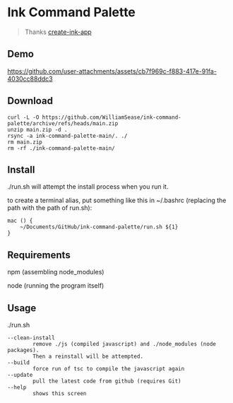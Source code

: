 # Ink Command Palette

> Thanks [create-ink-app](https://github.com/vadimdemedes/create-ink-app)

## Demo

https://github.com/user-attachments/assets/cb7f969c-f883-417e-91fa-4030cc88ddc3

## Download

```
curl -L -O https://github.com/WilliamSease/ink-command-palette/archive/refs/heads/main.zip
unzip main.zip -d .
rsync -a ink-command-palette-main/. ./
rm main.zip
rm -rf ./ink-command-palette-main/
```

## Install

./run.sh will attempt the install process when you run it.

to create a terminal alias, put something like this in ~/.bashrc (replacing the path with the path of run.sh):

```
mac () {
    ~/Documents/GitHub/ink-command-palette/run.sh ${1}
}
```

## Requirements

npm (assembling node_modules)

node (running the program itself)

## Usage

./run.sh

    --clean-install
            remove ./js (compiled javascript) and ./node_modules (node packages).
            Then a reinstall will be attempted.
    --build
            force run of tsc to compile the javascript again
    --update
            pull the latest code from github (requires Git)
    --help
            shows this screen

